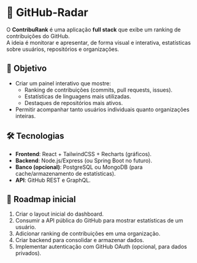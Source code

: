 # 🔭 GitHub-Radar

O **ContribuRank** é uma aplicação **full stack** que exibe um ranking de contribuições do GitHub.  
A ideia é monitorar e apresentar, de forma visual e interativa, estatísticas sobre usuários, repositórios e organizações.

## 🚀 Objetivo
- Criar um painel interativo que mostre:
  - Ranking de contribuições (commits, pull requests, issues).
  - Estatísticas de linguagens mais utilizadas.
  - Destaques de repositórios mais ativos.
- Permitir acompanhar tanto usuários individuais quanto organizações inteiras.

## 🛠️ Tecnologias
- **Frontend**: React + TailwindCSS + Recharts (gráficos).
- **Backend**: Node.js/Express (ou Spring Boot no futuro).
- **Banco (opcional)**: PostgreSQL ou MongoDB (para cache/armazenamento de estatísticas).
- **API**: GitHub REST e GraphQL.

## 🔮 Roadmap inicial
1. Criar o layout inicial do dashboard.
2. Consumir a API pública do GitHub para mostrar estatísticas de um usuário.
3. Adicionar ranking de contribuições em uma organização.
4. Criar backend para consolidar e armazenar dados.
5. Implementar autenticação com GitHub OAuth (opcional, para dados privados).

